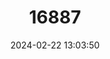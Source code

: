 ---
title: "16887"
category: "Pharotis imogene"
draft: false
date: 2024-02-22 13:03:50
languages:
  English: ["New Guinea Big-eared Bat", "Thomas's Big-eared Bat"]
---